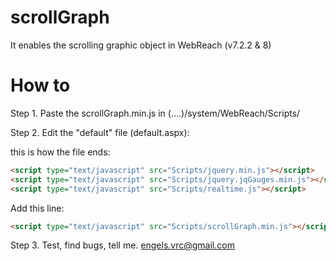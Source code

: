 # scrollGraph
It enables the scrolling graphic object in WebReach (v7.2.2 & 8)

# How to
Step 1. Paste the scrollGraph.min.js in (....)/system/WebReach/Scripts/

Step 2. Edit the "default" file (default.aspx):

this is how the file ends:
```html
<script type="text/javascript" src="Scripts/jquery.min.js"></script>
<script type="text/javascript" src="Scripts/jquery.jqGauges.min.js"></script>
<script type="text/javascript" src="Scripts/realtime.js"></script>
```
Add this line:
```html
<script type="text/javascript" src="Scripts/scrollGraph.min.js"></script>
```
Step 3. Test, find bugs, tell me. engels.vrc@gmail.com
